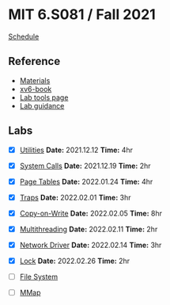 # MIT 6.S081 / Fall 2021

[Schedule](https://pdos.csail.mit.edu/6.828/2021/schedule.html)

## Reference

- [Materials](https://pdos.csail.mit.edu/6.828/2021/reference.html)
- [xv6-book](https://pdos.csail.mit.edu/6.828/2021/xv6/book-riscv-rev2.pdf)
- [Lab tools page](https://pdos.csail.mit.edu/6.828/2021/tools.html)
- [Lab guidance](https://pdos.csail.mit.edu/6.828/2021/labs/guidance.html)

## Labs

- [x] [Utilities](https://pdos.csail.mit.edu/6.828/2021/labs/util.html)
	**Date:** 2021.12.12
	**Time:** 4hr
- [x] [System Calls](https://pdos.csail.mit.edu/6.828/2021/labs/syscall.html)
	**Date:** 2021.12.19
	**Time:** 2hr
- [x] [Page Tables](https://pdos.csail.mit.edu/6.828/2021/labs/pgtbl.html)
	**Date:** 2022.01.24
	**Time:** 4hr
- [x] [Traps](https://pdos.csail.mit.edu/6.828/2021/labs/traps.html)
	**Date:** 2022.02.01
	**Time:** 3hr
- [x] [Copy-on-Write](https://pdos.csail.mit.edu/6.828/2021/labs/cow.html)
	**Date:** 2022.02.05
	**Time:** 8hr
- [x] [Multithreading](https://pdos.csail.mit.edu/6.828/2021/labs/thread.html)
	**Date:** 2022.02.11
	**Time:** 2hr
- [x] [Network Driver](https://pdos.csail.mit.edu/6.828/2021/labs/net.html)
	**Date:** 2022.02.14
	**Time:** 3hr
- [x] [Lock](https://pdos.csail.mit.edu/6.828/2021/labs/lock.html)
	**Date:** 2022.02.26
	**Time:** 2hr
- [ ] [File System](https://pdos.csail.mit.edu/6.828/2021/labs/fs.html)
- [ ] [MMap](https://pdos.csail.mit.edu/6.828/2021/labs/mmap.html)

